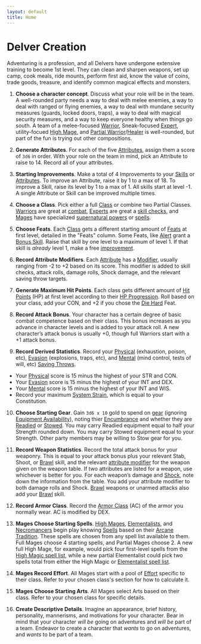 ```yaml
---
layout: default
title: Home
---
```


# Delver Creation

Adventuring is a profession, and all Delvers have undergone extensive training to become 1st level. They can clean and sharpen weapons, set up camp, cook meals, ride mounts, perform first aid, know the value of coins, trade goods, treasure, and identify common magical effects and monsters.

1. **Choose a character concept**. Discuss what your role will be in the team. A well-rounded party needs a way to deal with melee enemies, a way to deal with ranged or flying enemies, a way to deal with mundane security measures (guards, locked doors, traps), a way to deal with magical security measures, and a way to keep everyone healthy when things go south. A team of a melee-focused [Warrior](/classes#warrior), Sneak-focused [Expert](/classes#expert), utility-focued [High Mage](/arcane-traditions#high-mage), and [Partial Warrior](/classes#partial-warrior)/[Healer](/arcane-traditions#healer) is well-rounded, but part of the fun is trying out other compositions.

2. **Generate Attributes**. For each of the five [Attributes](/rules#attributes), assign them a score of `3d6` in order. With your role on the team in mind, pick an Attribute to raise to 14. Record all of your attributes.

3. **Starting Improvements**. Make a total of 4 <span id="improvement">Improvements<span> to your [Skills](/rules#skills) or [Attributes](/rules#attributes). To improve an Attribute, raise it by 1 to a max of 18. To improve a Skill, raise its level by 1 to a max of 1. All skills start at level -1. A single Attribute or Skill can be improved multiple times.

4. **Choose a Class**. Pick either a full [Class](/classes) or combine two Partial Classes. [Warriors](/classes#warrior) are great at [combat](/combat), [Experts](/classes#expert) are great a [skill checks](/rules#skills), and [Mages](/classes#mage) have specialized [supernatural powers](/arcane-traditions) or [spells](/spells).

5. **Choose Feats**. Each [Class](/classes) gets a different starting amount of [Feats](/feats) at first level, detailed in the "Feats" column. Some Feats, like [Alert](/feats#Alert-c) grant a [Bonus Skill](/rules#bonus-skill). Raise that skill by one level to a maximum of level 1. If that skill is *already* level 1, make a free [improvement](#improvement).

6. **Record Attribute Modifiers**. Each [Attribute](/rules#attributes) has a [Modifier](/rules#attribute-modifiers), usually ranging from -2 to +2 based on its score. This modifier is added to skill checks, attack rolls, damage rolls, Shock damage, and the relevant saving throw targets.

7. **Generate Maximum Hit Points**. Each class gets different amount of [Hit Points](/rules#hit-points) (HP) at first level according to their [HP Progression](/rules#hp-progression). Roll based on your class, add your CON, and +2 if you chose the [Die Hard](/feats#die-hard-c) Feat.

8. **Record Attack Bonus**. Your character has a certain degree of basic combat competence based on their class. This bonus increases as you advance in character levels and is added to your attack roll. A new character’s attack bonus is usually +0, though full Warriors start with a +1 attack bonus.

9. **Record Derived Statistics**. Record your [Physical](/rules#physical) (exhaustion, poison, etc), [Evasion](/rules#evasion) (explosions, traps, etc), and [Mental](/rules#mental) (mind control, tests of will, etc) [Saving Throws](/rules#saving-throws).
  - Your [Physical](/rules#physical) score is 15 minus the highest of your STR and CON.
  - Your [Evasion](/rules#evasion) score is 15 minus the highest of your INT and DEX.
  - Your [Mental](/rules#mental) score is 15 minus the highest of your INT and WIS.
  - Record your maximum [System Strain](/rules#system-strain), which is equal to your Constitution.

10. **Choose Starting Gear**. Gain `3d6 x 10` gold to spend on [gear](/equipment) (ignoring [Equipment Availability](/equipment#equipment-availability)), noting thier [Encumbrance](/rules#encumbrance) and whether they are [Readied](/rules#readied) or [Stowed](/rules#stowed). You may carry Readied equipment equal to half your Strength rounded down. You may carry Stowed equipment equal to your Strength. Other party members may be willing to Stow gear for you.

11. **Record Weapon Statistics**. Record the total attack bonus for your weaponry. This is equal to your attack bonus plus your relevant Stab, Shoot, or [Brawl](/rules#brawl) skill, and the relevant [attribute modifier](/rules#attribute-modifiers) for the weapon given on the weapon table. If two attributes are listed for a weapon, use whichever is better for you. For each weapon’s damage and [Shock](/combat#shock), note down the information from the table. You add your attribute modifier to both damage rolls and Shock. [Brawl](/rules#brawl) weapons or unarmed attacks also add your [Brawl](/rules#brawl) skill.

12. **Record Armor Class**. Record the [Armor Class](/equipment#armor-class) (AC) of the armor you normally wear. AC is modified by DEX.

13. **Mages Choose Starting Spells**. [High Mages](/arcane-traditions#high-mage), [Elementalists](/arcane-traditions#elementalist), and [Necromancers](/arcane-traditions#necromancer) begin play knowing [Spells](/spells) based on their [Arcane Tradition](/arcane-traditions). These spells are chosen from any spell list available to them. Full Mages choose 4 starting spells, and Partial Mages choose 2. A new full High Mage, for example, would pick four first-level spells from the [High Magic spell list](/spells#high-magic-spells), while a new partial Elementalist could pick two spells total from either the High Magic or [Elementalist spell list](/spells#elementalist-spells).

14. **Mages Record Effort**. All Mages start with a pool of [Effort](/classes#effort) specific to their class. Refer to your chosen class's section for how to calculate it.

14. **Mages Choose Starting Arts**. All Mages select Arts based on their class. Refer to your chosen class for specific details.

15. **Create Descriptive Details**. Imagine an appearance, brief history, personality, mannerisms, and motivations for your character. Bear in mind that your character *will be* going on adventures and *will be* part of a team. Endeavor to create a character that *wants* to go on adventures, and *wants* to be part of a team.

